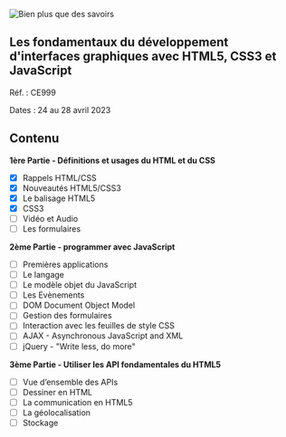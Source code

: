 ![Bien plus que des savoirs](https://static.ib-formation.fr/content/uploads/2022/06/17103530/cegos.png)

## Les fondamentaux du développement d'interfaces graphiques avec HTML5, CSS3 et JavaScript

Réf. : CE999

Dates : 24 au 28 avril 2023

## Contenu

**1ère Partie - Définitions et usages du HTML et du CSS**
- [x] Rappels HTML/CSS
- [x] Nouveautés HTML5/CSS3
- [x] Le balisage HTML5
- [x] CSS3
- [ ] Vidéo et Audio
- [ ] Les formulaires

**2ème Partie - programmer avec JavaScript**
- [ ] Premières applications
- [ ] Le langage
- [ ] Le modèle objet du JavaScript
- [ ] Les Evènements
- [ ] DOM Document Object Model
- [ ] Gestion des formulaires
- [ ] Interaction avec les feuilles de style CSS
- [ ] AJAX - Asynchronous JavaScript and XML
- [ ] jQuery - "Write less, do more"

**3ème Partie - Utiliser les API fondamentales du HTML5**
- [ ] Vue d’ensemble des APIs
- [ ] Dessiner en HTML
- [ ] La communication en HTML5
- [ ] La géolocalisation
- [ ] Stockage